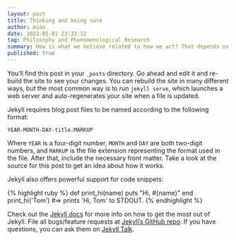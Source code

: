 ```yaml
---
layout: post
title: Thinking and being sure
author: miao
date: 2022-05-01 23:33:12
tag: Philosophy and Phenomenological Research
summary: How is what we believe related to how we act? That depends on what we mean by 'believe'. On the one hand, there is what we're sure of 'what our names are, where we were born,  whether we're currently in front of a screen'. Surety, in this sense, is not uncommon---it does not imply Cartesian absolute certainty, from which no possible course of experience could dislodge us. But there are many things that we think that we are not sure of. For example, we might think that it will rain sometime this month, but not be sure that it will. Both what we're sure of and what we think have important normative connections to action. But the connections are quite different. This paper explores these issues with respect to assertion, inquiry, and decision making. We conclude by arguing that there is no theoretically significant notion of 'full belief' intermediate in strength between thinking and being sure.
published: true
---
```

You’ll find this post in your `_posts` directory. Go ahead and edit it and re-build the site to see your changes. You can rebuild the site in many different ways, but the most common way is to run `jekyll serve`, which launches a web server and auto-regenerates your site when a file is updated.

Jekyll requires blog post files to be named according to the following format:

`YEAR-MONTH-DAY-title.MARKUP`

Where `YEAR` is a four-digit number, `MONTH` and `DAY` are both two-digit numbers, and `MARKUP` is the file extension representing the format used in the file. After that, include the necessary front matter. Take a look at the source for this post to get an idea about how it works.

Jekyll also offers powerful support for code snippets:

{% highlight ruby %}
def print_hi(name)
  puts "Hi, #{name}"
end
print_hi('Tom')
#=> prints 'Hi, Tom' to STDOUT.
{% endhighlight %}

Check out the [Jekyll docs][jekyll-docs] for more info on how to get the most out of Jekyll. File all bugs/feature requests at [Jekyll’s GitHub repo][jekyll-gh]. If you have questions, you can ask them on [Jekyll Talk][jekyll-talk].

[jekyll-docs]: https://jekyllrb.com/docs/home
[jekyll-gh]:   https://github.com/jekyll/jekyll
[jekyll-talk]: https://talk.jekyllrb.com/
